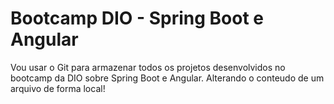 # Bootcamp DIO - Spring Boot e Angular

Vou usar o Git para armazenar todos os projetos desenvolvidos no bootcamp da DIO sobre Spring Boot e Angular.
Alterando o conteudo de um arquivo de forma local!
